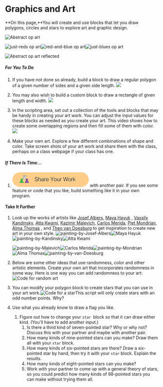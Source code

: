# Graphics and Art

**On this page,**You will create and use blocks that let you draw polygons, circles and stars to explore art and graphic design.

![](http://bjc.edc.org/bjc-r/img/1-introduction/GraphicArt_img/AbstractArt.png "Abstract op art")

![](http://bjc.edc.org/bjc-r/img/1-introduction/just-reds.png "just-reds op art")![](http://bjc.edc.org/bjc-r/img/1-introduction/red-and-blue.png "red-and-blue op art")![](http://bjc.edc.org/bjc-r/img/1-introduction/ariel.png "just-blues op art")

![](http://bjc.edc.org/bjc-r/img/1-introduction/GraphicArt_img/AbstractArtReflect.png "Abstract op art reflected")

##### For You To Do

1. If you have not done so already, build a block to draw a regular polygon of a given number of sides and a given side length. ![](http://bjc.edc.org/bjc-r/img/1-introduction/GraphicArt_img/polygonCode.png)

2. You may also wish to build a custom block to draw a rectangle of given length and width. ![](http://bjc.edc.org/bjc-r/img/1-introduction/GraphicArt_img/rectangleCode.png)

3. In the scripting area, set out a collection of the tools and blocks that may be handy in creating your art work. You can adjust the input values for these blocks as needed as you create your art. This video shows how to create some overlapping regions and then fill some of them with color. ![](http://bjc.edc.org/bjc-r/img/1-introduction/U1ImageVideoAddendum_img/U1L3p7Graphic&Art.gif)

4. Make your own art. Explore a few different combinations of shape and color. Take screen shots of your art work and share them with the class, perhaps on a class webpage if your class has one.

##### If There Is Time...

1. ![](/assets/share.png) with another pair. If you see some feature or code that you like, build something like it in your own program.

#### Take It Further

1. Look up the works of artists like [Josef Albers](https://www.google.com/search?q=Josef+Albers&tbm=isch), [Maya Hayuk](https://www.google.com/search?q=Maya+Hayuk&tbm=isch) , [Vassily Kandinsky](https://www.google.com/search?q=Vassily+Kandinsky&tbm=isch), [Atta Kwami](https://www.google.com/search?q=Atta+Kwami&tbm=isch), [Kazimir Malevich](https://www.google.com/search?q=Kazimir+Malevich&tbm=isch), [Carlos Merida](https://www.google.com/search?q=Carlos+Merida&tbm=isch), [Piet Mondrian](https://www.google.com/search?q=Piet+Mondrian&tbm=isch), [Alma Thomas](https://www.google.com/search?q=Alma+Thomas&tbm=isch) , and [Theo van Doesburg](https://www.google.com/search?q=Theo+van+Doesburg&tbm=isch) to get inspiration to create new art in your own style. ![](http://bjc.edc.org/bjc-r/img/1-introduction/Josef_Albers's_painting_'Homage_to_the_Square',_1965.jpg "painting-by-Josef-Albers")![](http://bjc.edc.org/bjc-r/img/1-introduction/GraphicArt_img/MayaHayuk1.jpg "Maya Hayuk")![](http://bjc.edc.org/bjc-r/img/1-introduction/1280px-Vassily_Kandinsky,_1926_-_Several_Circles,_Gugg_0910_25.jpg "painting-by-Kandinsky")![](http://bjc.edc.org/bjc-r/img/1-introduction/GraphicArt_img/AttaKwami_bobbo.jpg "Atta Kwami")

   ![](http://bjc.edc.org/bjc-r/img/1-introduction/1024px-Suprematist_Composition_-_Kazimir_Malevich.jpg "painting-by-Malevich")![](http://bjc.edc.org/bjc-r/img/1-introduction/GraphicArt_img/CarlosMerida1.jpg "Carlos Merida")![](http://bjc.edc.org/bjc-r/img/1-introduction/Piet_Mondrian_-_Lozenge_Composition_with_Yellow,_Black,_Blue,_Red,_and_Gray_-_1921_-_The_Art_Institute_of_Chicago.jpg "painting-by-Mondrian")![](http://bjc.edc.org/bjc-r/img/1-introduction/GraphicArt_img/AlmaThomas2.jpg "Alma Thomas")![](http://bjc.edc.org/bjc-r/img/1-introduction/Theo_van_Doesburg_Composition_VII_%28the_three_graces%29.jpg "painting-by-van-Doesburg")

2. Below are some other ideas that use randomness, color and other artistic elements. Create your own art that incorporates randomness in some way. Here is one way you can add randomness to your art:![](http://bjc.edc.org/bjc-r/img/1-introduction/GraphicArt_img/randomArtCode.png "Code for random art")  

3. You can modify your polygon block to create stars that you can use in your art work.![](http://bjc.edc.org/bjc-r/img/1-introduction/GraphicArt_img/starCode.png "Code for a star")This script will only create stars with an odd number points. Why?

4. Use what you already know to draw a flag you like.

   1. Figure out how to change your `star `block so that it can draw either kind. \(You'll have to add another input.\)
      1. Is there a third kind of seven-pointed star? Why or why not? Discuss this with your partner and maybe with another pair.
      2. How many kinds of nine-pointed stars can you make? Draw them all with your
         `star`
         block.
      3. How many kinds of six-pointed stars are there? Draw a six-pointed star by hand, then try it with your
         `star`
         block. Explain the results.
      4. How many kinds of eight-pointed stars can you make?
      5. Work with your partner to come up with a general theory of stars, so you could predict how many kinds of 98-pointed stars you can make without trying them all.

  





